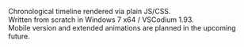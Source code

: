 Chronological timeline rendered via plain JS/CSS.
<br>
Written from scratch in Windows 7 x64 / VSCodium 1.93. 
<br>
Mobile version and extended animations are planned in the upcoming future.
